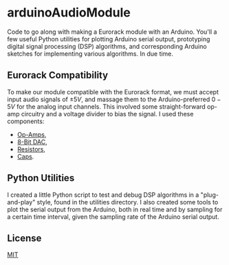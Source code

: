 # arduinoAudioModule

Code to go along with making a Eurorack module with an Arduino.
You'll a few useful Python utilities for plotting Arduino serial output,
prototyping digital signal processing (DSP) algorithms, and corresponding
Arduino sketches for implementing various algorithms. In due time.

## Eurorack Compatibility

To make our module compatible with the Eurorack format, we must accept input
audio signals of $\pm 5V$, and massage them to the Arduino-preferred $0-5V$ for
the analog input channels. This involved some straight-forward op-amp circuitry and
a voltage divider to bias the signal. I used these components:
* [Op-Amps](https://www.digikey.com/product-detail/en/texas-instruments/TL074BCN/296-7197-5-ND/378416),
* [8-Bit DAC](https://www.digikey.com/product-detail/en/analog-devices-inc/AD7524JNZ/AD7524JNZ-ND/819882),
* [Resistors](https://www.digikey.com/product-detail/en/stackpole-electronics-inc/RNF14FTD10K0/RNF14FTD10K0CT-ND/1975090),
* [Caps](https://www.digikey.ie/product-detail/en/tdk-corporation/FK18X5R1C225K/445-8407-ND/2815337).

## Python Utilities

I created a little Python script to test and debug DSP algorithms in a "plug-and-play" style, found in the utilities directory. I also created some tools to plot the serial output from the Arduino, both in real time and by sampling for
a certain time interval, given the sampling rate of the Arduino serial output.

## License
[MIT](https://choosealicense.com/licenses/mit/)
